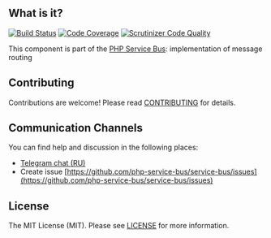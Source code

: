 ## What is it?
[![Build Status](https://travis-ci.org/php-service-bus/messages-router.svg?branch=v4.0)](https://travis-ci.org/php-service-bus/messages-router)
[![Code Coverage](https://scrutinizer-ci.com/g/php-service-bus/messages-router/badges/coverage.png?b=v4.0)](https://scrutinizer-ci.com/g/php-service-bus/messages-router/?branch=v4.0)
[![Scrutinizer Code Quality](https://scrutinizer-ci.com/g/php-service-bus/messages-router/badges/quality-score.png?b=v4.0)](https://scrutinizer-ci.com/g/php-service-bus/messages-router/?branch=v4.0)

This component is part of the [PHP Service Bus](https://github.com/php-service-bus/service-bus): implementation of message routing

## Contributing
Contributions are welcome! Please read [CONTRIBUTING](CONTRIBUTING.md) for details.

## Communication Channels
You can find help and discussion in the following places:
* [Telegram chat (RU)](https://t.me/php_service_bus)
* Create issue [https://github.com/php-service-bus/service-bus/issues](https://github.com/php-service-bus/service-bus/issues)

## License

The MIT License (MIT). Please see [LICENSE](LICENSE.md) for more information.
